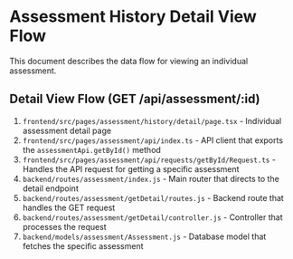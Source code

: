 # Assessment History Detail View Flow

This document describes the data flow for viewing an individual assessment.

## Detail View Flow (GET /api/assessment/:id)

1. `frontend/src/pages/assessment/history/detail/page.tsx` - Individual assessment detail page
2. `frontend/src/pages/assessment/api/index.ts` - API client that exports the `assessmentApi.getById()` method
3. `frontend/src/pages/assessment/api/requests/getById/Request.ts` - Handles the API request for getting a specific assessment
4. `backend/routes/assessment/index.js` - Main router that directs to the detail endpoint
5. `backend/routes/assessment/getDetail/routes.js` - Backend route that handles the GET request
6. `backend/routes/assessment/getDetail/controller.js` - Controller that processes the request
7. `backend/models/assessment/Assessment.js` - Database model that fetches the specific assessment
